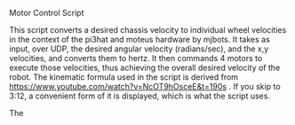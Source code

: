 Motor Control Script

This script converts a desired chassis velocity to individual wheel velocities in the context of the pi3hat and moteus hardware by mjbots. It takes as input, over UDP, the desired angular velocity (radians/sec), and the x,y velocities, and converts them to hertz. It then commands 4 motors to execute those velocities, thus achieving the overall desired velocity of the robot. The kinematic formula used in the script is derived from https://www.youtube.com/watch?v=NcOT9hOsceE&t=190s . If you skip to 3:12, a convenient form of it is displayed, which is what the script uses. 

The 
